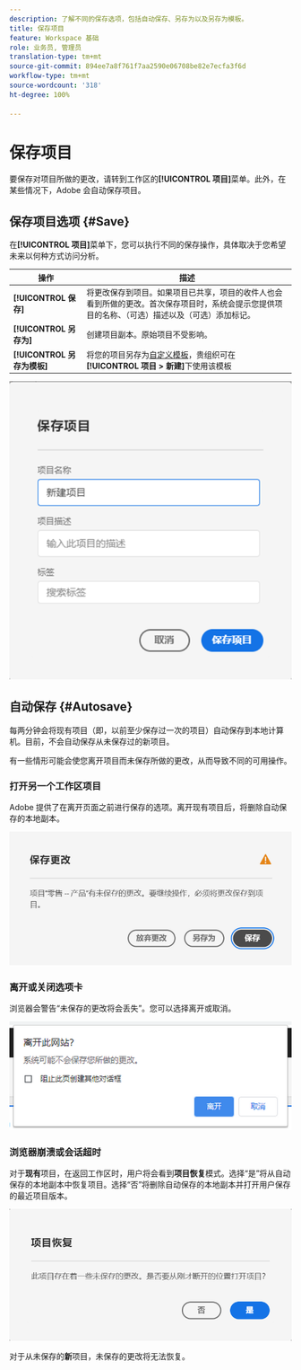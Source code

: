```yaml
---
description: 了解不同的保存选项，包括自动保存、另存为以及另存为模板。
title: 保存项目
feature: Workspace 基础
role: 业务员, 管理员
translation-type: tm+mt
source-git-commit: 894ee7a8f761f7aa2590e06708be82e7ecfa3f6d
workflow-type: tm+mt
source-wordcount: '318'
ht-degree: 100%

---
```


# 保存项目

要保存对项目所做的更改，请转到工作区的&#x200B;**[!UICONTROL 项目]**&#x200B;菜单。此外，在某些情况下，Adobe 会自动保存项目。

## 保存项目选项 {#Save}

在&#x200B;**[!UICONTROL 项目]**&#x200B;菜单下，您可以执行不同的保存操作，具体取决于您希望未来以何种方式访问分析。

| 操作 | 描述 |
|---|---| 
| **[!UICONTROL 保存]** | 将更改保存到项目。如果项目已共享，项目的收件人也会看到所做的更改。首次保存项目时，系统会提示您提供项目的名称、（可选）描述以及（可选）添加标记。 |
| **[!UICONTROL 另存为]** | 创建项目副本。原始项目不受影响。 |
| **[!UICONTROL 另存为模板]** | 将您的项目另存为[自定义模板](https://docs.adobe.com/content/help/zh-Hans/analytics/analyze/analysis-workspace/build-workspace-project/starter-projects.html)，贵组织可在&#x200B;**[!UICONTROL 项目 > 新建]**&#x200B;下使用该模板 |

![](assets/save-project.png)

## 自动保存 {#Autosave}

每两分钟会将现有项目（即，以前至少保存过一次的项目）自动保存到本地计算机。目前，不会自动保存从未保存过的新项目。

有一些情形可能会使您离开项目而未保存所做的更改，从而导致不同的可用操作。

### 打开另一个工作区项目

Adobe 提供了在离开页面之前进行保存的选项。离开现有项目后，将删除自动保存的本地副本。

![](assets/existing-save.png)

### 离开或关闭选项卡

浏览器会警告“未保存的更改将会丢失”。您可以选择离开或取消。

![](assets/browser-image.png)

### 浏览器崩溃或会话超时

对于&#x200B;**现有**&#x200B;项目，在返回工作区时，用户将会看到&#x200B;**项目恢复**&#x200B;模式。选择“是”将从自动保存的本地副本中恢复项目。选择“否”将删除自动保存的本地副本并打开用户保存的最近项目版本。

![](assets/project-recovery.png)

对于从未保存的&#x200B;**新**&#x200B;项目，未保存的更改将无法恢复。